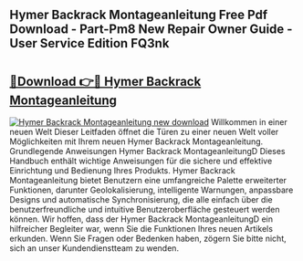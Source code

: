 ## Hymer Backrack Montageanleitung Free Pdf Download - Part-Pm8 New Repair Owner Guide - User Service Edition FQ3nk

# <h2><a href="http://df7xqg.blite.top/?on=Hymer+Backrack+Montageanleitung">🔗Download 👉🔴 Hymer Backrack Montageanleitung</a></h2>

[![Hymer Backrack Montageanleitung new download](https://i.imgur.com/lujVjoI.png)](http://df7xqg.blite.top/?on=Hymer+Backrack+Montageanleitung)
Willkommen in einer neuen Welt Dieser Leitfaden öffnet die Türen zu einer neuen Welt voller Möglichkeiten mit Ihrem neuen Hymer Backrack Montageanleitung. Grundlegende Anweisungen Hymer Backrack MontageanleitungD Dieses Handbuch enthält wichtige Anweisungen für die sichere und effektive Einrichtung und Bedienung Ihres Produkts. Hymer Backrack Montageanleitung bietet Benutzern eine umfangreiche Palette erweiterter Funktionen, darunter Geolokalisierung, intelligente Warnungen, anpassbare Designs und automatische Synchronisierung, die alle einfach über die benutzerfreundliche und intuitive Benutzeroberfläche gesteuert werden können. Wir hoffen, dass der Hymer Backrack MontageanleitungD ein hilfreicher Begleiter war, wenn Sie die Funktionen Ihres neuen Artikels erkunden. Wenn Sie Fragen oder Bedenken haben, zögern Sie bitte nicht, sich an unser Kundendienstteam zu wenden.
